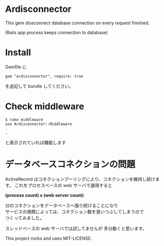 # Ardisconnector

This gem dissconnect database connection on every request finished.  

(Rails app process keeps connection to database)

# Install

Gemfile に

    gem "ardisconnector", require: true

を追記して bundle してください。

# Check middleware

    $ rake middleware
    use Ardisconnector::Middleware
    .
    .

と表示されていれば機能します


# データベースコネクションの問題

ActiveRecord はコネクションプーリングにより、コネクションを維持し続けます。
これをプロセスベースの web サーバで運用すると

**(process count) x (web server count)**

分のコネクションをデータベースへ張り続けることになり  
サービスの規模によっては、コネクション数を食いつぶしてしまうので  
つくってみました。

スレッドベースの web サーバでは試してませんが
多分動くと思います。

This project rocks and uses MIT-LICENSE.
